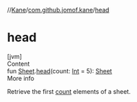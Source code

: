 //[Kane](../index.md)/[com.github.jomof.kane](index.md)/[head](head.md)



# head  
[jvm]  
Content  
fun [Sheet](../com.github.jomof.kane.impl.sheet/-sheet/index.md).[head](head.md)(count: [Int](https://kotlinlang.org/api/latest/jvm/stdlib/kotlin/-int/index.html) = 5): [Sheet](../com.github.jomof.kane.impl.sheet/-sheet/index.md)  
More info  


Retrieve the first [count](count.md) elements of a sheet.

  



